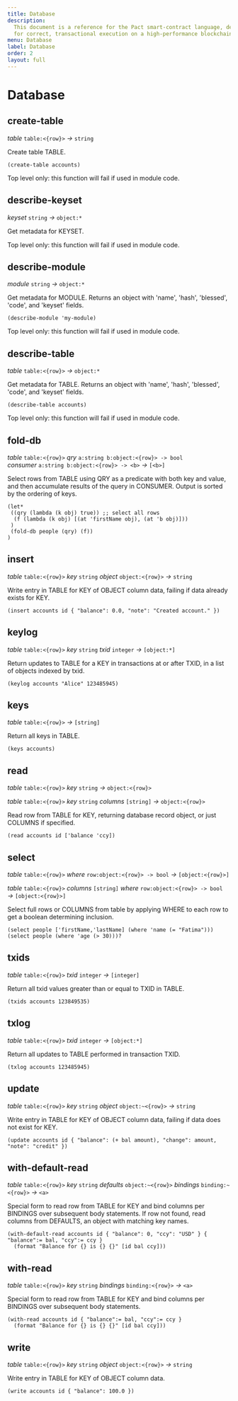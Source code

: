 ```yaml
---
title: Database
description:
  This document is a reference for the Pact smart-contract language, designed
  for correct, transactional execution on a high-performance blockchain.
menu: Database
label: Database
order: 2
layout: full
---
```


# Database

## create-table

_table_&nbsp;`table:<{row}>` _&rarr;_&nbsp;`string`

Create table TABLE.

```pact
(create-table accounts)
```

Top level only: this function will fail if used in module code.

## describe-keyset

_keyset_&nbsp;`string` _&rarr;_&nbsp;`object:*`

Get metadata for KEYSET.

Top level only: this function will fail if used in module code.

## describe-module

_module_&nbsp;`string` _&rarr;_&nbsp;`object:*`

Get metadata for MODULE. Returns an object with 'name', 'hash', 'blessed',
'code', and 'keyset' fields.

```pact
(describe-module 'my-module)
```

Top level only: this function will fail if used in module code.

## describe-table

_table_&nbsp;`table:<{row}>` _&rarr;_&nbsp;`object:*`

Get metadata for TABLE. Returns an object with 'name', 'hash', 'blessed',
'code', and 'keyset' fields.

```pact
(describe-table accounts)
```

Top level only: this function will fail if used in module code.

## fold-db

_table_&nbsp;`table:<{row}>` _qry_&nbsp;`a:string b:object:<{row}> -> bool`
_consumer_&nbsp;`a:string b:object:<{row}> -> <b>` _&rarr;_&nbsp;`[<b>]`

Select rows from TABLE using QRY as a predicate with both key and value, and
then accumulate results of the query in CONSUMER. Output is sorted by the
ordering of keys.

```pact
(let*
 ((qry (lambda (k obj) true)) ;; select all rows
  (f (lambda (k obj) [(at 'firstName obj), (at 'b obj)]))
 )
 (fold-db people (qry) (f))
)
```

## insert

_table_&nbsp;`table:<{row}>` _key_&nbsp;`string` _object_&nbsp;`object:<{row}>`
_&rarr;_&nbsp;`string`

Write entry in TABLE for KEY of OBJECT column data, failing if data already
exists for KEY.

```pact
(insert accounts id { "balance": 0.0, "note": "Created account." })
```

## keylog

_table_&nbsp;`table:<{row}>` _key_&nbsp;`string` _txid_&nbsp;`integer`
_&rarr;_&nbsp;`[object:*]`

Return updates to TABLE for a KEY in transactions at or after TXID, in a list of
objects indexed by txid.

```pact
(keylog accounts "Alice" 123485945)
```

## keys

_table_&nbsp;`table:<{row}>` _&rarr;_&nbsp;`[string]`

Return all keys in TABLE.

```pact
(keys accounts)
```

## read

_table_&nbsp;`table:<{row}>` _key_&nbsp;`string` _&rarr;_&nbsp;`object:<{row}>`

_table_&nbsp;`table:<{row}>` _key_&nbsp;`string` _columns_&nbsp;`[string]`
_&rarr;_&nbsp;`object:<{row}>`

Read row from TABLE for KEY, returning database record object, or just COLUMNS
if specified.

```pact
(read accounts id ['balance 'ccy])
```

## select

_table_&nbsp;`table:<{row}>` _where_&nbsp;`row:object:<{row}> -> bool`
_&rarr;_&nbsp;`[object:<{row}>]`

_table_&nbsp;`table:<{row}>` _columns_&nbsp;`[string]`
_where_&nbsp;`row:object:<{row}> -> bool` _&rarr;_&nbsp;`[object:<{row}>]`

Select full rows or COLUMNS from table by applying WHERE to each row to get a
boolean determining inclusion.

```pact
(select people ['firstName,'lastName] (where 'name (= "Fatima")))
(select people (where 'age (> 30)))?
```

## txids

_table_&nbsp;`table:<{row}>` _txid_&nbsp;`integer` _&rarr;_&nbsp;`[integer]`

Return all txid values greater than or equal to TXID in TABLE.

```pact
(txids accounts 123849535)
```

## txlog

_table_&nbsp;`table:<{row}>` _txid_&nbsp;`integer` _&rarr;_&nbsp;`[object:*]`

Return all updates to TABLE performed in transaction TXID.

```pact
(txlog accounts 123485945)
```

## update

_table_&nbsp;`table:<{row}>` _key_&nbsp;`string` _object_&nbsp;`object:~<{row}>`
_&rarr;_&nbsp;`string`

Write entry in TABLE for KEY of OBJECT column data, failing if data does not
exist for KEY.

```pact
(update accounts id { "balance": (+ bal amount), "change": amount, "note": "credit" })
```

## with-default-read

_table_&nbsp;`table:<{row}>` _key_&nbsp;`string`
_defaults_&nbsp;`object:~<{row}>` _bindings_&nbsp;`binding:~<{row}>`
_&rarr;_&nbsp;`<a>`

Special form to read row from TABLE for KEY and bind columns per BINDINGS over
subsequent body statements. If row not found, read columns from DEFAULTS, an
object with matching key names.

```pact
(with-default-read accounts id { "balance": 0, "ccy": "USD" } { "balance":= bal, "ccy":= ccy }
  (format "Balance for {} is {} {}" [id bal ccy]))
```

## with-read

_table_&nbsp;`table:<{row}>` _key_&nbsp;`string`
_bindings_&nbsp;`binding:<{row}>` _&rarr;_&nbsp;`<a>`

Special form to read row from TABLE for KEY and bind columns per BINDINGS over
subsequent body statements.

```pact
(with-read accounts id { "balance":= bal, "ccy":= ccy }
  (format "Balance for {} is {} {}" [id bal ccy]))
```

## write

_table_&nbsp;`table:<{row}>` _key_&nbsp;`string` _object_&nbsp;`object:<{row}>`
_&rarr;_&nbsp;`string`

Write entry in TABLE for KEY of OBJECT column data.

```pact
(write accounts id { "balance": 100.0 })
```

